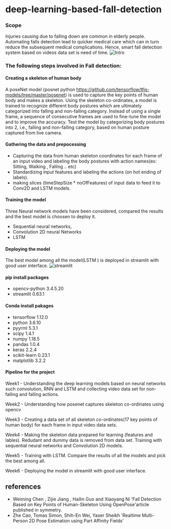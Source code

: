 # deep-learning-based-fall-detection
### Scope
Injuries causing due to falling down are common in elderly people. 
Automating falls detection lead to quicker medical care which can in turn reduce the subsequent medical complications.
Hence, smart fall detection system based on videos data set is need of time.
![Intro](https://user-images.githubusercontent.com/63051209/90305280-a88adc00-dede-11ea-90a5-3c5ca8815fbf.PNG)

### The following steps involved in Fall detection:

#### Creating a skeleton of human body
A poseNet model (posnet python  https://github.com/tensorflow/tfjs-models/tree/master/posenet) is used to capture the key points of human body and makes a skeleton.
Using the skeleton co-ordinates, a model is trained to recognize different body postures which are ultimately categorized into falling and non-falling category.
Instead of using a single frame, a sequence of consecutive frames are used to fine-tune the model and to improve the accuracy.
Test the model by categorizing body postures into 2, i.e., falling and non-falling category, based on human posture captured from live camera.

#### Gathering the data and prepocessing
- Capturing the data from human skeleton coordinates for each frame of an input video and labeling the body postures with action names(ex: Sitting, Walking , Falling .. etc)
- Standardizing input features and labeling the actions (on hot ending of labels).
- making slices (timeStepSize * noOfFeatures) of input data to feed it to Conv2D and LSTM models.

#### Training the model
Three Neural network models have been considered, compared the results and the best model is choosen to deploy it.
- Sequential neural networks, 
- Convolution 2D neural Networks
- LSTM

#### Deploying the model
The best model among all the model(LSTM ) is deployed in streamlit with good user interface.
![streamlit](https://user-images.githubusercontent.com/63051209/90305317-dcfe9800-dede-11ea-97fa-9cc2aeadff61.PNG)

#### pip install packages
- opencv-python 3.4.5.20
- streamlit     0.63.1

####  Conda install pakages
- tensorflow 1.12.0
- python  3.6.10
- pyyrml 5.3.1
- scipy 1.4.1
- numpy 1.18.5	
- pandas 1.0.4
- keras 2.2.4
- scikit-learn 0.23.1
- matplotlib 3.2.2

#### Pipeline for the project
Week1 - Understanding the deep learning models based on neural networks such convolution, RNN and LSTM and collecting video data set for non-falling and falling actions.

Week2 - Understanding how posenet captures skeleton co-ordinates using opencv

Week3 - Creating a data set of all skeleton co-ordinates(17 key points of human body) for each frame in input video data sets.

Week4 - Making the skeleton data prepared for learning (features and lables). Redudant and dummy data is removed from data set. Training with sequential neural networks and Convolution 2D models.

Week5 - Training with LSTM. Compare the results of all the models and pick the best among all.

Week6 - Deploying the model in streamlit with good user interface.

## references
- Weiming Chen , Zijie Jiang , Hailin Guo and Xiaoyang Ni 'Fall Detection Based on Key Points of Human-Skeleton Using OpenPose'article published in symmetry.
- Zhe Cao, Tomas Simon,  Shih-En Wei, Yaser Sheikh 'Realtime Multi-Person 2D Pose Estimation using Part Affinity Fields'
